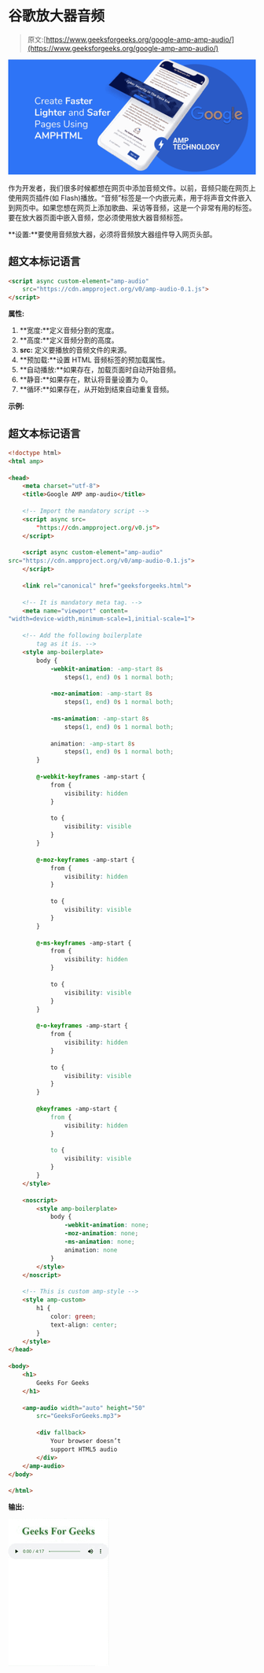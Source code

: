 # 谷歌放大器音频

> 原文:[https://www.geeksforgeeks.org/google-amp-amp-audio/](https://www.geeksforgeeks.org/google-amp-amp-audio/)

![](img/911091c569b094b6e54a226311a9df7b.png)

作为开发者，我们很多时候都想在网页中添加音频文件。以前，音频只能在网页上使用网页插件(如 Flash)播放。“音频”标签是一个内嵌元素，用于将声音文件嵌入到网页中。如果您想在网页上添加歌曲、采访等音频，这是一个非常有用的标签。要在放大器页面中嵌入音频，您必须使用放大器音频标签。

**设置:**要使用音频放大器，必须将音频放大器组件导入网页头部。

## 超文本标记语言

```html
<script async custom-element="amp-audio" 
    src="https://cdn.ampproject.org/v0/amp-audio-0.1.js">
</script>
```

**属性:**

1.  **宽度:**定义音频分割的宽度。
2.  **高度:**定义音频分割的高度。
3.  **src:** 定义要播放的音频文件的来源。
4.  **预加载:**设置 HTML 音频标签的预加载属性。
5.  **自动播放:**如果存在，加载页面时自动开始音频。
6.  **静音:**如果存在，默认将音量设置为 0。
7.  **循环:**如果存在，从开始到结束自动重复音频。

**示例:**

## 超文本标记语言

```html
<!doctype html>
<html amp>

<head>
    <meta charset="utf-8">
    <title>Google AMP amp-audio</title>

    <!-- Import the mandatory script -->
    <script async src=
        "https://cdn.ampproject.org/v0.js">
    </script>

    <script async custom-element="amp-audio" 
src="https://cdn.ampproject.org/v0/amp-audio-0.1.js">
    </script>

    <link rel="canonical" href="geeksforgeeks.html">

    <!-- It is mandatory meta tag. -->
    <meta name="viewport" content=
"width=device-width,minimum-scale=1,initial-scale=1">

    <!-- Add the following boilerplate 
        tag as it is. -->
    <style amp-boilerplate>
        body {
            -webkit-animation: -amp-start 8s 
                steps(1, end) 0s 1 normal both;

            -moz-animation: -amp-start 8s 
                steps(1, end) 0s 1 normal both;

            -ms-animation: -amp-start 8s 
                steps(1, end) 0s 1 normal both;

            animation: -amp-start 8s 
                steps(1, end) 0s 1 normal both;
        }

        @-webkit-keyframes -amp-start {
            from {
                visibility: hidden
            }

            to {
                visibility: visible
            }
        }

        @-moz-keyframes -amp-start {
            from {
                visibility: hidden
            }

            to {
                visibility: visible
            }
        }

        @-ms-keyframes -amp-start {
            from {
                visibility: hidden
            }

            to {
                visibility: visible
            }
        }

        @-o-keyframes -amp-start {
            from {
                visibility: hidden
            }

            to {
                visibility: visible
            }
        }

        @keyframes -amp-start {
            from {
                visibility: hidden
            }

            to {
                visibility: visible
            }
        }
    </style>

    <noscript>
        <style amp-boilerplate>
            body {
                -webkit-animation: none;
                -moz-animation: none;
                -ms-animation: none;
                animation: none
            }
        </style>
    </noscript>

    <!-- This is custom amp-style -->
    <style amp-custom>
        h1 {
            color: green;
            text-align: center;
        }
    </style>
</head>

<body>
    <h1>
        Geeks For Geeks
    </h1>

    <amp-audio width="auto" height="50" 
        src="GeeksForGeeks.mp3">

        <div fallback>
            Your browser doesn’t 
            support HTML5 audio
        </div>
    </amp-audio>
</body>

</html>
```

**输出:**

![](img/fd0bbdc9dd817dde5ae6bb0934543199.png)